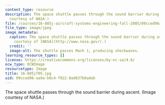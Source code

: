 ```yaml
---
content_type: resource
description: The space shuttle passes through the sound barrier during ascent. (Image
  courtesy of NASA.)
file: /courses/16-885j-aircraft-systems-engineering-fall-2005/09cced96aa9ab8c4f9220ad837b8adeb_16-885jf05.jpg
file_type: image/jpeg
image_metadata:
  caption: The space shuttle passes through the sound barrier during ascent. (Image
    courtesy of [NASA](http://www.nasa.gov/).)
  credit: ''
  image-alt: The shuttle passes Mach 1, producing shockwaves.
learning_resource_types: []
license: https://creativecommons.org/licenses/by-nc-sa/4.0/
ocw_type: OCWImage
resourcetype: Image
title: 16-885jf05.jpg
uid: 09cced96-aa9a-b8c4-f922-0ad837b8adeb
---
```

The space shuttle passes through the sound barrier during ascent. (Image courtesy of NASA.)